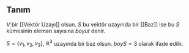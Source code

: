 ## Tanım
$V$ bir [[Vektör Uzayı]] olsun. $S$ bu vektör uzayında bir [[Baz]] ise bu $S$ kümesinin eleman sayısına *boyut* denir.

$S=\lbrace v_1,v_2,v_3\rbrace$, $\mathbb{R}^3$ uzayında bir baz olsun. $boyS=3$ olarak ifade edilir.